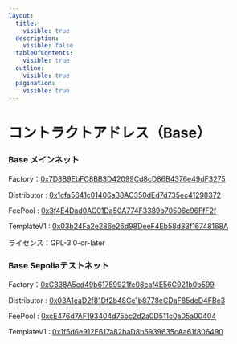 ```yaml
---
layout:
  title:
    visible: true
  description:
    visible: false
  tableOfContents:
    visible: true
  outline:
    visible: true
  pagination:
    visible: true
---
```


# コントラクトアドレス（Base）

### Base メインネット <a href="#meinnetto" id="meinnetto"></a>

Factory：[0x7D8B9EbFC8BB3D42099Cd8cD86B4376e49dF3275](https://basescan.org/address/0x7d8b9ebfc8bb3d42099cd8cd86b4376e49df3275)

Distributor : [0x1cfa5641c01406aB8AC350dEd7d735ec41298372](https://basescan.org/address/0x1cfa5641c01406ab8ac350ded7d735ec41298372)

FeePool : [0x3f4E4Dad0AC01Da50A774F3389b70506c96FfF2f](https://basescan.org/address/0x3f4e4dad0ac01da50a774f3389b70506c96fff2f)

TemplateV1 : [0x03b24Fa2e286e26d98DeeF4Eb58d33f16748168A](https://basescan.org/address/0x3f4e4dad0ac01da50a774f3389b70506c96fff2f)

ライセンス：GPL-3.0-or-later

### Base Sepoliaテストネット <a href="#goerlitesutonetto" id="goerlitesutonetto"></a>

Factory：[0xC338A5ed49b61759921fe08eaf4E56C921b0b599](https://sepolia.basescan.org/address/0xc338a5ed49b61759921fe08eaf4e56c921b0b599)

Distributor : [0x03A1eaD2f81Df2b48Ce1b8778eCDaF85dcD4FBe3](https://sepolia.basescan.org/address/0x03a1ead2f81df2b48ce1b8778ecdaf85dcd4fbe3)

FeePool : [0xcE476d7AF193404d75bc2d2a0D511c0a05a00404](https://sepolia.basescan.org/address/0x03a1ead2f81df2b48ce1b8778ecdaf85dcd4fbe3)

TemplateV1 : [0x1f5d6e912E617a82baD8b5939635cAa61f806490](https://sepolia.basescan.org/address/0x03a1ead2f81df2b48ce1b8778ecdaf85dcd4fbe3)


